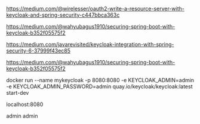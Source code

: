 https://medium.com/@wirelesser/oauth2-write-a-resource-server-with-keycloak-and-spring-security-c447bbca363c

https://medium.com/@wahyubagus1910/securing-spring-boot-with-keycloak-b352f05575f2

https://medium.com/javarevisited/keycloak-integration-with-spring-security-6-37999f43ec85

https://medium.com/@wahyubagus1910/securing-spring-boot-with-keycloak-b352f05575f2

docker run --name mykeycloak -p 8080:8080 -e KEYCLOAK_ADMIN=admin -e KEYCLOAK_ADMIN_PASSWORD=admin quay.io/keycloak/keycloak:latest start-dev

localhost:8080

admin admin